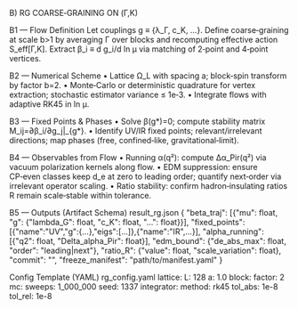 B) RG COARSE‑GRAINING ON (Γ,K)

B1 — Flow Definition
Let couplings g ≡ {λ_Γ, c_K, …}. Define coarse‑graining at scale b>1 by averaging Γ over blocks and recomputing effective action S_eff[Γ,K]. Extract β_i ≡ d g_i/d ln μ via matching of 2‑point and 4‑point vertices.

B2 — Numerical Scheme
• Lattice Ω_L with spacing a; block‑spin transform by factor b=2.
• Monte‑Carlo or deterministic quadrature for vertex extraction; stochastic estimator variance ≤ 1e‑3.
• Integrate flows with adaptive RK45 in ln μ.

B3 — Fixed Points & Phases
• Solve β(g*)=0; compute stability matrix M_ij=∂β_i/∂g_j|_{g*}.
• Identify UV/IR fixed points; relevant/irrelevant directions; map phases (free, confined‑like, gravitational‑limit).

B4 — Observables from Flow
• Running α(q²): compute Δα_Pir(q²) via vacuum polarization kernels along flow.
• EDM suppression: ensure CP‑even classes keep d_e at zero to leading order; quantify next‑order via irrelevant operator scaling.
• Ratio stability: confirm hadron‑insulating ratios R remain scale‑stable within tolerance.

B5 — Outputs (Artifact Schema)
result_rg.json
{
"beta_traj": [{"mu": float, "g": {"lambda_G": float, "c_K": float, "...": float}}],
"fixed_points": [{"name":"UV","g":{...},"eigs":[...]},{"name":"IR",...}],
"alpha_running": [{"q2": float, "Delta_alpha_Pir": float}],
"edm_bound": {"de_abs_max": float, "order": "leading|next"},
"ratio_R": {"value": float, "scale_variation": float},
"commit": "<git-hash>",
"freeze_manifest": "path/to/manifest.yaml"
}

Config Template (YAML)
rg_config.yaml
lattice:
L: 128
a: 1.0
block:
factor: 2
mc:
sweeps: 1_000_000
seed: 1337
integrator:
method: rk45
tol_abs: 1e-8
tol_rel: 1e-8